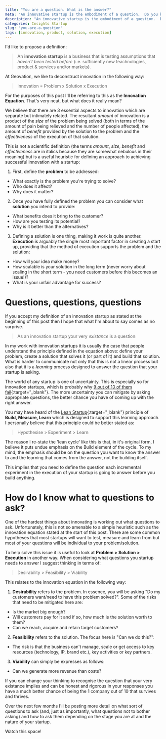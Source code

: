 ```yaml
---
title: "You are a question. What is the answer?"
meta: "An innovative startup is the embodiment of a question.  Do you know what question your startup is asking?"
description: "An innovative startup is the embodiment of a question.  Do you know what question your startup is asking?"
categories: Insights Startup
slug: "you-are-a-question"
tags: [innovation, product, solution, execution]
---
```



I'd like to propose a definition:

> An **innovation startup** is a business that is testing assumptions that *haven't been tested before* (i.e. sufficiently new teachnologies, product & services and/or markets).

At Geovation, we like to deconstruct innovation in the following way:

> Innovation = Problem x Solution x Execution

For the purposes of this post I'll be referring to this as the **Innovation Equation**. That's very neat, but what does it really mean?

We believe that there are 3 essential aspects to innovation which are separate but intimately related. The resultant *amount* of innovation is a product of the *size* of the problem being solved (both in terms of the amount of pain being relieved and the number of people affected), the amount of *benefit* provided by the solution to the problem and the *effectiveness* of the execution of that solution.

This is not a scientific definition (the terms *amount*, *size*, *benefit* and *effectiveness* are in italics because they are somewhat nebulous in their meaning) but is a useful heuristic for defining an approach to achieving successful innovation with a startup:

 1. First, define the **problem** to be addressed:
  - What exactly is the problem you're trying to solve?
  - Who does it affect?
  - Why does it matter?
 2. Once you have fully defined the problem you can consider what **solution** you intend to provide:
  - What benefits does it bring to the customer?
  - How are you testing its potential?
  - Why is it better than the alternatives?
 3. Defining a solution is one thing, making it work is quite another. **Execution** is arguably the single most important factor in creating a start up, providing that the method of execution supports the problem and the solution:
  - How will your idea make money?
  - How scalable is your solution in the long term (never worry about scaling in the short term - you need customers before this becomes an issue!)?
  - What is your unfair advantage for success?

# Questions, questions, questions

If you accept my definition of an innovation startup as stated at the beginning of this post then I hope that what I'm about to say comes as no surprise.

 > As an innovation startup your very *existance* is a question
 
In my work with innovation startups it is usually the case that people understand the principle defined in the equation above: define your problem, create a solution that solves it (or part of it) and build that solution.  What is harder to communicate not only that this is not a linear process but also that it is a *learning* process designed to answer the question that your startup is asking. 

The world of any startup is one of uncertainty.  This is especially so for innovation startups, which is probably why [9 out of 10 of them fail][innovation-startup-stats]{:target="_blank"}. The more uncertainty you can mitigate by asking appropriate questions, the better chance you have of coming up with the right answer.

You may have heard of the [Lean Startup][lean-startup]{:target="_blank"} principle of **Build, Measure, Learn** which is designed to support this learning approach. I personally believe that this principle could be better stated as:

 > Hypothesise > Experiment > Learn
 
The reason I re-state the 'lean cycle' like this is that, in it's original form, I believe it puts undue emphasis on the Build element of the cycle.  To my mind, the emphasis should be on the question you want to know the answer to and the learning that comes from the answer, not the building itself.

This implies that you need to define the question each incremental experiment in the execution of your startup is going to answer before you build anything.

# How do I know what to questions to ask?

One of the hardest things about innovating is working out what questions to ask. Unfortunately, this is not so amenable to a simple heuristic such as the innovation equation stated at the start of this post. There are some common hypotheses that most startups will want to test, measure and learn from but most of your questions will be individual to your problem/solution.

To help solve this issue it is useful to look at **Problem > Solution > Execution** in another way.  When considering what questions you startup needs to answer I suggest thinking in terms of:

 > Desirability > Feasibility > Viability
 
 This relates to the innovation equation in the following way:
 
  1. **Desirability** refers to the problem.  In essence, you will be asking "Do my customers want/need to have this problem solved?".  Some of the risks that need to be mitigated here are:
   - Is the market big enough?
   - Will customers pay for it and if so, how much is the solution worth to them?
   - Can we reach, acquire and retain target customers?
  2. **Feasibility** refers to the solution.  The focus here is "Can we do this?":
   - The risk is that the business can't manage, scale or get access to key resources (technology, IP, brand etc.), key activities or key partners.
  3. **Viability** can simply be expresses as follows:
   - Can we generate more revenue than costs?

If you can change your thinking to recognise the question that your very existance implies and can be honest and rigorous in your responses you have a much better chance of being the 1 company out of 10 that survives and thrives.

Over the next few months I'll be posting more detail on what sort of questions to ask (and, just as importantly, what questions not to bother asking) and how to ask them depending on the stage you are at and the nature of your startup.

Watch this space!


 [innovation-startup-stats]: https://startupgenome.com/
 [lean-startup]: http://theleanstartup.com/

